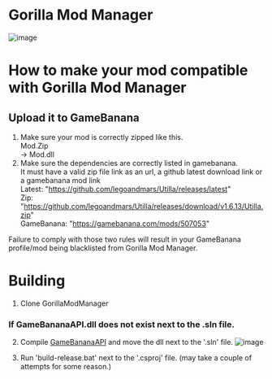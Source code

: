 # Gorilla Mod Manager

![image](https://github.com/pl2w/GorillaModManager/assets/137610832/91871e46-49da-4380-8050-49725d8e498c)

# How to make your mod compatible with Gorilla Mod Manager 
## Upload it to GameBanana
1. Make sure your mod is correctly zipped like this. \
   Mod.Zip \
     -> Mod.dll
2. Make sure the dependencies are correctly listed in gamebanana. \
   It must have a valid zip file link as an url, a github latest download link or a gamebanana mod link \
     Latest: "https://github.com/legoandmars/Utilla/releases/latest" \
     Zip: "https://github.com/legoandmars/Utilla/releases/download/v1.6.13/Utilla.zip" \
     GameBanana: "https://gamebanana.com/mods/507053"
   
Failure to comply with those two rules will result in your GameBanana profile/mod being blacklisted from Gorilla Mod Manager.

# Building
1. Clone GorillaModManager
### If GameBananaAPI.dll does not exist next to the .sln file.
2. Compile [GameBananaAPI](https://github.com/pl2w/Simple-GameBanana-API) and move the dll next to the '.sln' file.
![image](https://github.com/pl2w/GorillaModManager/assets/137610832/8c79f2a3-8ac0-492d-a822-9720c0ef09b8)

4. Run 'build-release.bat' next to the '.csproj' file. (may take a couple of attempts for some reason.)
